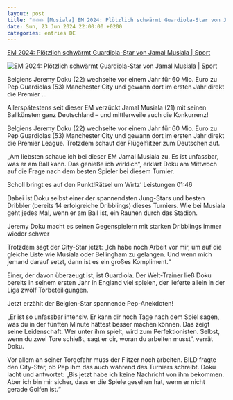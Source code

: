 ```yaml
---
layout: post
title: "🔥🔥🔥 [Musiala] EM 2024: Plötzlich schwärmt Guardiola-Star von Jamal Musiala | Sport"
date: Sun, 23 Jun 2024 22:00:00 +0200
categories: entries DE
---
```

[EM 2024: Plötzlich schwärmt Guardiola-Star von Jamal Musiala | Sport](https://www.bild.de/sport/fussball/em-2024-ploetzlich-schwaermt-guardiola-star-von-jamal-musiala-66795f8eb04bfa582b0fd8d9)

![EM 2024: Plötzlich schwärmt Guardiola-Star von Jamal Musiala | Sport](https://images.bild.de/66795f8eb04bfa582b0fd8d9/1b413444d63e64932f427ab2f7e0518a,2aeca750?w=1280)

Belgiens Jeremy Doku (22) wechselte vor einem Jahr für 60 Mio. Euro zu Pep Guardiolas (53) Manchester City und gewann dort im ersten Jahr direkt die Premier ...

Allerspätestens seit dieser EM verzückt Jamal Musiala (21) mit seinen Ballkünsten ganz Deutschland – und mittlerweile auch die Konkurrenz!

Belgiens Jeremy Doku (22) wechselte vor einem Jahr für 60 Mio. Euro zu Pep Guardiolas (53) Manchester City und gewann dort im ersten Jahr direkt die Premier League. Trotzdem schaut der Flügelflitzer zum Deutschen auf.

„Am liebsten schaue ich bei dieser EM Jamal Musiala zu. Es ist unfassbar, was er am Ball kann. Das genieße ich wirklich“, erklärt Doku am Mittwoch auf die Frage nach dem besten Spieler bei diesem Turnier.

Scholl bringt es auf den Punkt!Rätsel um Wirtz’ Leistungen 01:46

Dabei ist Doku selbst einer der spannendsten Jung-Stars und besten Dribbler (bereits 14 erfolgreiche Dribblings) dieses Turniers. Wie bei Musiala geht jedes Mal, wenn er am Ball ist, ein Raunen durch das Stadion.

Jeremy Doku macht es seinen Gegenspielern mit starken Dribblings immer wieder schwer

Trotzdem sagt der City-Star jetzt: „Ich habe noch Arbeit vor mir, um auf die gleiche Liste wie Musiala oder Bellingham zu gelangen. Und wenn mich jemand darauf setzt, dann ist es ein großes Kompliment.“

Einer, der davon überzeugt ist, ist Guardiola. Der Welt-Trainer ließ Doku bereits in seinem ersten Jahr in England viel spielen, der lieferte allein in der Liga zwölf Torbeteiligungen.

Jetzt erzählt der Belgien-Star spannende Pep-Anekdoten!

„Er ist so unfassbar intensiv. Er kann dir noch Tage nach dem Spiel sagen, was du in der fünften Minute hättest besser machen können. Das zeigt seine Leidenschaft. Wer unter ihm spielt, wird zum Perfektionisten. Selbst, wenn du zwei Tore schießt, sagt er dir, woran du arbeiten musst“, verrät Doku.

Vor allem an seiner Torgefahr muss der Flitzer noch arbeiten. BILD fragte den City-Star, ob Pep ihm das auch während des Turniers schreibt. Doku lacht und antwortet: „Bis jetzt habe ich keine Nachricht von ihm bekommen. Aber ich bin mir sicher, dass er die Spiele gesehen hat, wenn er nicht gerade Golfen ist.“

